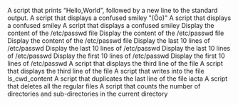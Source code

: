 A script that prints “Hello,World”, followed by a new line to the standard output.
A script that displays a confused smiley "(Ôo)"
A script that displays a confused smiley
A script that displays a confused smiley
Display the content of the /etc/passwd file
Display the content of the /etc/passwd file
Display the content of the /etc/passwd file
Display the last 10 lines of /etc/passwd
Display the last 10 lines of /etc/passwd
Display the last 10 lines of /etc/passwd
Display the first 10 lines of /etc/passwd
Display the first 10 lines of /etc/passwd
A script that displays the third line of the file
A script that displays the third line of the file
A script that writes into the file ls_cwd_content
A script that duplicates the last line of the file iacta
A script that deletes all the regular files
A script that counts the number of directories and sub-directories in the current directory
